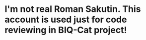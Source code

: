# I'm not real Roman Sakutin. This account is used just for code reviewing in BIQ-Cat project!

<!---
RomanSakutin20/RomanSakutin20 is a ✨ special ✨ repository because its `README.md` (this file) appears on your GitHub profile.
You can click the Preview link to take a look at your changes.
--->
